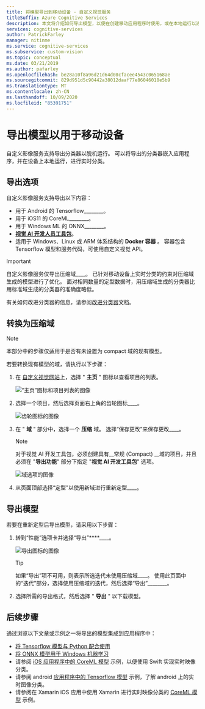 ```yaml
---
title: 将模型导出到移动设备 - 自定义视觉服务
titleSuffix: Azure Cognitive Services
description: 本文将介绍如何导出模型，以便在创建移动应用程序时使用，或在本地运行以进行实时分类。
services: cognitive-services
author: PatrickFarley
manager: nitinme
ms.service: cognitive-services
ms.subservice: custom-vision
ms.topic: conceptual
ms.date: 03/21/2019
ms.author: pafarley
ms.openlocfilehash: be28a10f8a96d21d64d08cfacee4543c065168ae
ms.sourcegitcommit: 829d951d5c90442a38012daaf77e86046018e5b9
ms.translationtype: MT
ms.contentlocale: zh-CN
ms.lasthandoff: 10/09/2020
ms.locfileid: "85391751"
---
```

# <a name="export-your-model-for-use-with-mobile-devices"></a>导出模型以用于移动设备

自定义影像服务支持导出分类器以脱机运行。 可以将导出的分类器嵌入应用程序，并在设备上本地运行，进行实时分类。

## <a name="export-options"></a>导出选项

自定义影像服务支持导出以下内容：

* 用于 Android 的 Tensorflow________。
* 用于 iOS11 的 CoreML________。
* 用于 Windows ML 的 ONNX________。
* __[视觉 AI 开发人员工具包](https://azure.github.io/Vision-AI-DevKit-Pages/)__。
* 适用于 Windows、Linux 或 ARM 体系结构的 __Docker 容器__ 。 容器包含 Tensorflow 模型和服务代码，可使用自定义视觉 API。

> [!IMPORTANT]
> 自定义影像服务仅导出压缩域____。 已针对移动设备上实时分类的约束对压缩域生成的模型进行了优化。 面对相同数量的定型数据时，用压缩域生成的分类器比用标准域生成的分类器的准确度略低。
>
> 有关如何改进分类器的信息，请参阅[改进分类器](getting-started-improving-your-classifier.md)文档。

## <a name="convert-to-a-compact-domain"></a>转换为压缩域

> [!NOTE]
> 本部分中的步骤仅适用于是否有未设置为 compact 域的现有模型。

若要转换现有模型的域，请执行以下步骤：

1. 在 [自定义视觉网站](https://customvision.ai)上，选择 " __主页__ " 图标以查看项目的列表。

    ![“主页”图标和项目列表的图像](./media/export-your-model/projects-list.png)

1. 选择一个项目，然后选择页面右上角的齿轮图标____。

    ![齿轮图标的图像](./media/export-your-model/gear-icon.png)

1. 在 " __域__ " 部分中，选择一个 __压缩__ 域。 选择“保存更改”来保存更改____。 

    > [!NOTE]
    > 对于视觉 AI 开发工具包，必须创建具有__常规 (Compact) __域的项目，并且必须在 "**导出功能**" 部分下指定 "**视觉 AI 开发工具包**" 选项。

    ![域选项的图像](./media/export-your-model/domains.png)

1. 从页面顶部选择“定型”以使用新域进行重新定型____。

## <a name="export-your-model"></a>导出模型

若要在重新定型后导出模型，请采用以下步骤：

1. 转到“性能”选项卡并选择“导出”****____。 

    ![导出图标的图像](./media/export-your-model/export.png)

    > [!TIP]
    > 如果“导出”项不可用，则表示所选迭代未使用压缩域____。 使用此页面中的“迭代”部分，选择使用压缩域的迭代，然后选择“导出”________。

1. 选择所需的导出格式，然后选择 " __导出__ " 以下载模型。

## <a name="next-steps"></a>后续步骤

通过浏览以下文章或示例之一将导出的模型集成到应用程序中：

* [将 Tensorflow 模型与 Python 配合使用](export-model-python.md)
* [将 ONNX 模型用于 Windows 机器学习](custom-vision-onnx-windows-ml.md)
* 请参阅 [iOS 应用程序中的 CoreML 模型](https://go.microsoft.com/fwlink/?linkid=857726) 示例，以便使用 Swift 实现实时映像分类。
* 请参阅 android [应用程序中的 Tensorflow 模型](https://github.com/Azure-Samples/cognitive-services-android-customvision-sample) 示例，了解 android 上的实时图像分类。
* 请参阅在 Xamarin iOS 应用中使用 Xamarin 进行实时映像分类的 [CoreML 模型](https://github.com/xamarin/ios-samples/tree/master/ios11/CoreMLAzureModel) 示例。
